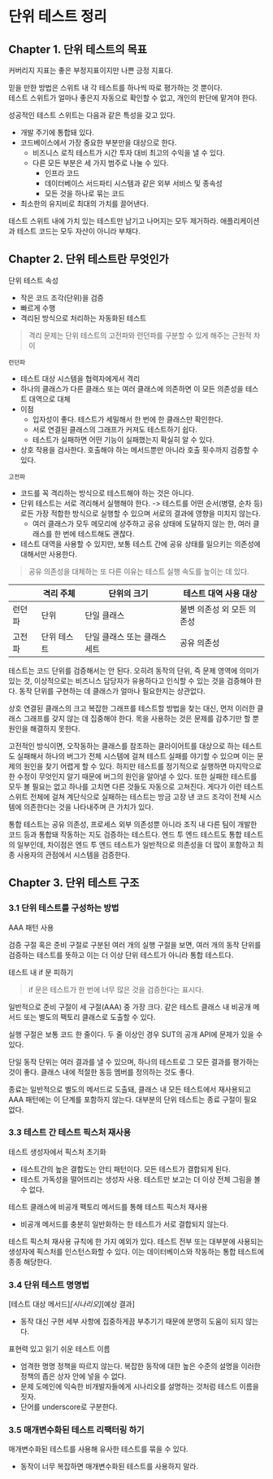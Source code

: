 # 단위 테스트 정리

## Chapter 1. 단위 테스트의 목표

커버리지 지표는 좋은 부정지표이지만 나쁜 긍정 지표다.

믿을 만한 방법은 스위트 내 각 테스트를 하나씩 따로 평가하는 것 뿐이다.  
테스트 스위트가 얼마나 좋은지 자동으로 확인할 수 없고, 개인의 판단에 맡겨야 한다.

성공적인 테스트 스위트는 다음과 같은 특성을 갖고 있다.

- 개발 주기에 통합돼 있다.
- 코드베이스에서 가장 중요한 부분만을 대상으로 한다.
  - 비즈니스 로직 테스트가 시간 투자 대비 최고의 수익을 낼 수 있다.
  - 다른 모든 부분은 세 가지 범주로 나눌 수 있다.
    - 인프라 코드
    - 데이터베이스 서드파티 시스템과 같은 외부 서비스 및 종속성
    - 모든 것을 하나로 묶는 코드
- 최소한의 유지비로 최대의 가치를 끌어낸다.

테스트 스위트 내에 가치 있는 테스트만 남기고 나머지는 모두 제거하라. 애플리케이션과 테스트 코드는 모두 자산이 아니라 부채다.

## Chapter 2. 단위 테스트란 무엇인가

단위 테스트 속성

- 작은 코드 조각(단위)을 검증
- 빠르게 수행
- 격리된 방식으로 처리하는 자동화된 테스트

> 격리 문제는 단위 테스트의 고전파와 런던파를 구분할 수 있게 해주는 근원적 차이

`런던파`

- 테스트 대상 시스템을 협력자에게서 격리
- 하나의 클래스가 다른 클래스 또는 여러 클래스에 의존하면 이 모든 의존성을 테스트 대역으로 대체
- 이점
  - 입자성이 좋다. 테스트가 세밀해서 한 번에 한 클래스만 확인한다.
  - 서로 연결된 클래스의 그래프가 커져도 테스트하기 쉽다.
  - 테스트가 실패하면 어떤 기능이 실패했는지 확실히 알 수 있다.
- 상호 작용을 검사한다. 호출해야 하는 메서드뿐만 아니라 호출 횟수까지 검증할 수 있다.

`고전파`

- 코드를 꼭 격리하는 방식으로 테스트해야 하는 것은 아니다.
- 단위 테스트는 서로 격리해서 실행해야 한다. -> 테스트를 어떤 순서(병렬, 순차 등)로든 가장 적합한 방식으로 실행할 수 있으며 서로의 결과에 영향을 미치지 않는다.
  - 여러 클래스가 모두 메모리에 상주하고 공유 상태에 도달하지 않는 한, 여러 클래스를 한 번에 테스트해도 괜찮다.
- 테스트 대역을 사용할 수 있지만, 보통 테스트 간에 공유 상태를 일으키는 의존성에 대해서만 사용한다.

> 공유 의존성을 대체하는 또 다른 이유는 테스트 실행 속도를 높이는 데 있다.

||격리 주체|단위의 크기|테스트 대역 사용 대상|
|---|---|---|---|
|런던파|단위|단일 클래스|불변 의존성 외 모든 의존성|
|고전파|단위 테스트|단일 클래스 또는 클래스 세트|공유 의존성|

테스트는 코드 단위를 검증해서는 안 된다. 오히려 동작의 단위, 즉 문제 영역에 의미가 있는 것, 이상적으로는 비즈니스 담당자가 유용하다고 인식할 수 있는 것을 검증해야 한다. 동작 단위를 구현하는 데 클래스가 얼마나 필요한지는 상관없다.

상호 연결된 클래스의 크고 복잡한 그래프를 테스트할 방법을 찾는 대신, 먼저 이러한 클래스 그래프를 갖지 않는 데 집중해야 한다. 목을 사용하는 것은 문제를 감추기만 할 뿐 원인을 해결하지 못한다.

고전적인 방식이면, 오작동하는 클래스를 참조하는 클라이어트를 대상으로 하는 테스트도 실패해서 하나의 버그가 전체 시스템에 걸쳐 테스트 실패를 야기할 수 있으며 이는 문제의 원인을 찾기 어렵게 할 수 있다. 하지만 테스트를 정기적으로 실행하면 마지막으로 한 수정이 무엇인지 알기 때문에 버그의 원인을 알아낼 수 있다. 또한 실패한 테스트를 모두 볼 필요는 없고 하나를 고치면 다른 것들도 자동으로 고쳐진다. 게다가 이런 테스트 스위트 전체에 걸쳐 계단식으로 실패하는 테스트는 방금 고장 낸 코드 조각이 전체 시스템에 의존한다는 것을 나타내주며 큰 가치가 있다.

통합 테스트는 공유 의존성, 프로세스 외부 의존성뿐 아니라 조직 내 다른 팀이 개발한 코드 등과 통합돼 작동하는 지도 검증하는 테스트다. 엔드 투 엔드 테스트도 통합 테스트의 일부인데, 차이점은 엔드 투 엔드 테스트가 일반적으로 의존성을 더 많이 포함하고 최종 사용자의 관점에서 시스템을 검증한다.

## Chapter 3. 단위 테스트 구조

### 3.1 단위 테스트를 구성하는 방법

AAA 패턴 사용

검증 구절 혹은 준비 구절로 구분된 여러 개의 실행 구절을 보면, 여러 개의 동작 단위를 검증하는 테스트를 뜻하고 이는 더 이상 단위 테스트가 아니라 통합 테스트다.

테스트 내 if 문 피하기

> if 문은 테스트가 한 번에 너무 많은 것을 검증한다는 표시다.

일반적으로 준비 구절이 세 구절(AAA) 중 가장 크다. 같은 테스트 클래스 내 비공개 메서드 또는 별도의 팩토리 클래스로 도출할 수 있다.

실행 구절은 보통 코드 한 줄이다. 두 줄 이상인 경우 SUT의 공개 API에 문제가 있을 수 있다.

단일 동작 단위는 여러 결과를 낼 수 있으며, 하나의 테스트로 그 모든 결과를 평가하는 것이 좋다. 클래스 내에 적절한 동등 멤버를 정의하는 것도 좋다.

종료는 일반적으로 별도의 메서드로 도출돼, 클래스 내 모든 테스트에서 재사용되고 AAA 패턴에는 이 단계를 포함하지 않는다. 대부분의 단위 테스트는 종료 구절이 필요 없다.

### 3.3 테스트 간 테스트 픽스처 재사용

테스트 생성자에서 픽스처 초기화

- 테스트간의 높은 결합도는 안티 패턴이다. 모든 테스트가 결합되게 된다.
- 테스트 가독성을 떨어뜨리는 생성자 사용. 테스트만 보고는 더 이상 전체 그림을 볼 수 없다.

테스트 클래스에 비공개 팩토리 메서드를 통해 테스트 픽스처 재사용

- 비공개 메서드를 충분히 일반화하는 한 테스트가 서로 결합되지 않는다.

테스트 픽스처 재사용 규칙에 한 가지 예외가 있다. 테스트 전부 또는 대부분에 사용되는 생성자에 픽스처를 인스턴스화할 수 있다. 이는 데이터베이스와 작동하는 통합 테스트에 종종 해당한다.

### 3.4 단위 테스트 명명법

[테스트 대상 메서드]_[시나리오]_[예상 결과]

- 동작 대신 구현 세부 사항에 집중하게끔 부추기기 때문에 분명히 도움이 되지 않는다.

표현력 있고 읽기 쉬운 테스트 이름

- 엄격한 명명 정책을 따르지 않는다. 복잡한 동작에 대한 높은 수준의 설명을 이러한 정책의 좁은 상자 안에 넣을 수 없다.
- 문제 도메인에 익숙한 비개발자들에게 시나리오를 설명하는 것처럼 테스트 이름을 짓자.
- 단어를 underscore로 구분한다.

### 3.5 매개변수화된 테스트 리팩터링 하기

매개변수화된 테스트를 사용해 유사한 테스트를 묶을 수 있다.

- 동작이 너무 복잡하면 매개변수화된 테스트를 사용하지 말라.
